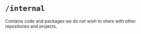 # `/internal`

Contains code and packages we do not wish to share with other repositories and projects.
